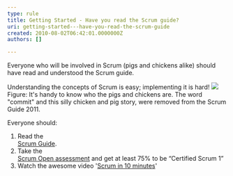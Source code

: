```yaml
---
type: rule
title: Getting Started - Have you read the Scrum guide?
uri: getting-started---have-you-read-the-scrum-guide
created: 2010-08-02T06:42:01.0000000Z
authors: []

---
```


 ​​​Everyone who will be involved in Scrum (pigs and chickens alike) should have read and understood the Scrum guide. 
 


Understanding the concepts of Scrum is easy; implementing it is hard!
![](/PublishingImages/ScrumChickenPig.jpg)Figure: It's handy to know who the pigs and chickens are. The word "commit" and this silly chicken and pig story, were removed from the Scrum Guide 2011.


Everyone should:

1. Read the <br>      [Scrum Guide](http&#58;//www.scrumguides.org/).
2. Take the <br>      [Scrum Open assessment](http&#58;//www.scrum.org/scrumopen/) and get at least 75% to be “Certified Scrum 1”
3. Watch the awesome video '[Scrum in 10 minutes](https&#58;//www.youtube.com/watch?v=XU0llRltyFM)'   <br>


